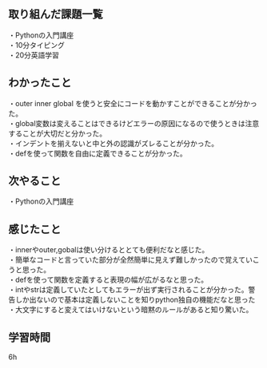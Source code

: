 ## 取り組んだ課題一覧
・Pythonの入門講座
<br>・10分タイピング
<br>・20分英語学習


## わかったこと
・outer inner global を使うと安全にコードを動かすことができることが分かった。
<br>・global変数は変えることはできるけどエラーの原因になるので使うときは注意することが大切だと分かった。
<br>・インデントを揃えないと中と外の認識がズレることが分かった。
<br>・defを使って関数を自由に定義できることが分かった。


## 次やること
・Pythonの入門講座

## 感じたこと
・innerやouter,gobalは使い分けるととても便利だなと感じた。
<br>・簡単なコードと言っていた部分が全然簡単に見えず難しかったので覚えていこうと思った。
<br>・defを使って関数を定義すると表現の幅が広がるなと思った。
<br>・intやstrは定義していたとしてもエラーが出ず実行されることが分かった。警告しか出ないので基本は定義しないことを知りpython独自の機能だなと思った
<br>・大文字にすると変えてはいけないという暗黙のルールがあると知り驚いた。
## 学習時間
6h
